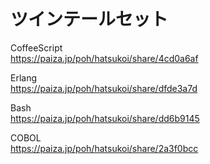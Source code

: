 ツインテールセット
==================


CoffeeScript  
https://paiza.jp/poh/hatsukoi/share/4cd0a6af  
  
  
Erlang  
https://paiza.jp/poh/hatsukoi/share/dfde3a7d  
  
  
Bash  
https://paiza.jp/poh/hatsukoi/share/dd6b9145  
  
  
COBOL  
https://paiza.jp/poh/hatsukoi/share/2a3f0bcc  
